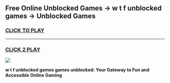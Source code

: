
## Free Online Unblocked Games → w t f unblocked games → Unblocked Games
<h3>
<a href="https://premium.freeplayer.one?title=w_t_f_unblocked_games&ref=21F">CLICK TO PLAY</a></h3>
<hr>

<h3>
<a href="https://premium.freeplayer.one?title=w_t_f_unblocked_games&ref=21F">CLICK 2 PLAY</a>
  
</h3>

<a href="https://premium.freeplayer.one?title=w_t_f_unblocked_games&ref=21F/"><img src="https://clearcache.store/games.png"></a>


**w t f unblocked games games unblocked: Your Gateway to Fun and Accessible Online Gaming**
